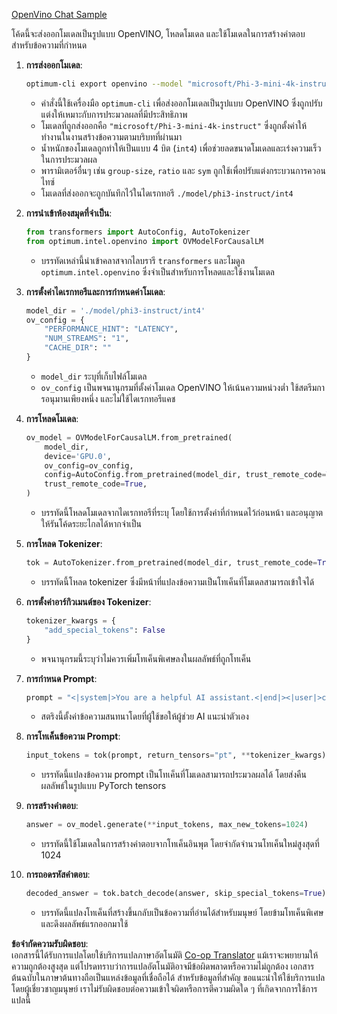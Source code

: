 <!--
CO_OP_TRANSLATOR_METADATA:
{
  "original_hash": "a2a54312eea82ac654fb0f6d39b1f772",
  "translation_date": "2025-07-16T23:04:47+00:00",
  "source_file": "md/02.Application/01.TextAndChat/Phi3/E2E_OpenVino_Chat.md",
  "language_code": "th"
}
-->
[OpenVino Chat Sample](../../../../../../code/06.E2E/E2E_OpenVino_Chat_Phi3-instruct.ipynb)

โค้ดนี้จะส่งออกโมเดลเป็นรูปแบบ OpenVINO, โหลดโมเดล และใช้โมเดลในการสร้างคำตอบสำหรับข้อความที่กำหนด

1. **การส่งออกโมเดล**:
   ```bash
   optimum-cli export openvino --model "microsoft/Phi-3-mini-4k-instruct" --task text-generation-with-past --weight-format int4 --group-size 128 --ratio 0.6 --sym --trust-remote-code ./model/phi3-instruct/int4
   ```
   - คำสั่งนี้ใช้เครื่องมือ `optimum-cli` เพื่อส่งออกโมเดลเป็นรูปแบบ OpenVINO ซึ่งถูกปรับแต่งให้เหมาะกับการประมวลผลที่มีประสิทธิภาพ
   - โมเดลที่ถูกส่งออกคือ `"microsoft/Phi-3-mini-4k-instruct"` ซึ่งถูกตั้งค่าให้ทำงานในงานสร้างข้อความตามบริบทที่ผ่านมา
   - น้ำหนักของโมเดลถูกทำให้เป็นแบบ 4 บิต (`int4`) เพื่อช่วยลดขนาดโมเดลและเร่งความเร็วในการประมวลผล
   - พารามิเตอร์อื่นๆ เช่น `group-size`, `ratio` และ `sym` ถูกใช้เพื่อปรับแต่งกระบวนการควอนไทซ์
   - โมเดลที่ส่งออกจะถูกบันทึกไว้ในไดเรกทอรี `./model/phi3-instruct/int4`

2. **การนำเข้าห้องสมุดที่จำเป็น**:
   ```python
   from transformers import AutoConfig, AutoTokenizer
   from optimum.intel.openvino import OVModelForCausalLM
   ```
   - บรรทัดเหล่านี้นำเข้าคลาสจากไลบรารี `transformers` และโมดูล `optimum.intel.openvino` ซึ่งจำเป็นสำหรับการโหลดและใช้งานโมเดล

3. **การตั้งค่าไดเรกทอรีและการกำหนดค่าโมเดล**:
   ```python
   model_dir = './model/phi3-instruct/int4'
   ov_config = {
       "PERFORMANCE_HINT": "LATENCY",
       "NUM_STREAMS": "1",
       "CACHE_DIR": ""
   }
   ```
   - `model_dir` ระบุที่เก็บไฟล์โมเดล
   - `ov_config` เป็นพจนานุกรมที่ตั้งค่าโมเดล OpenVINO ให้เน้นความหน่วงต่ำ ใช้สตรีมการอนุมานเพียงหนึ่ง และไม่ใช้ไดเรกทอรีแคช

4. **การโหลดโมเดล**:
   ```python
   ov_model = OVModelForCausalLM.from_pretrained(
       model_dir,
       device='GPU.0',
       ov_config=ov_config,
       config=AutoConfig.from_pretrained(model_dir, trust_remote_code=True),
       trust_remote_code=True,
   )
   ```
   - บรรทัดนี้โหลดโมเดลจากไดเรกทอรีที่ระบุ โดยใช้การตั้งค่าที่กำหนดไว้ก่อนหน้า และอนุญาตให้รันโค้ดระยะไกลได้หากจำเป็น

5. **การโหลด Tokenizer**:
   ```python
   tok = AutoTokenizer.from_pretrained(model_dir, trust_remote_code=True)
   ```
   - บรรทัดนี้โหลด tokenizer ซึ่งมีหน้าที่แปลงข้อความเป็นโทเค็นที่โมเดลสามารถเข้าใจได้

6. **การตั้งค่าอาร์กิวเมนต์ของ Tokenizer**:
   ```python
   tokenizer_kwargs = {
       "add_special_tokens": False
   }
   ```
   - พจนานุกรมนี้ระบุว่าไม่ควรเพิ่มโทเค็นพิเศษลงในผลลัพธ์ที่ถูกโทเค็น

7. **การกำหนด Prompt**:
   ```python
   prompt = "<|system|>You are a helpful AI assistant.<|end|><|user|>can you introduce yourself?<|end|><|assistant|>"
   ```
   - สตริงนี้ตั้งค่าข้อความสนทนาโดยที่ผู้ใช้ขอให้ผู้ช่วย AI แนะนำตัวเอง

8. **การโทเค็นข้อความ Prompt**:
   ```python
   input_tokens = tok(prompt, return_tensors="pt", **tokenizer_kwargs)
   ```
   - บรรทัดนี้แปลงข้อความ prompt เป็นโทเค็นที่โมเดลสามารถประมวลผลได้ โดยส่งคืนผลลัพธ์ในรูปแบบ PyTorch tensors

9. **การสร้างคำตอบ**:
   ```python
   answer = ov_model.generate(**input_tokens, max_new_tokens=1024)
   ```
   - บรรทัดนี้ใช้โมเดลในการสร้างคำตอบจากโทเค็นอินพุต โดยจำกัดจำนวนโทเค็นใหม่สูงสุดที่ 1024

10. **การถอดรหัสคำตอบ**:
    ```python
    decoded_answer = tok.batch_decode(answer, skip_special_tokens=True)[0]
    ```
    - บรรทัดนี้แปลงโทเค็นที่สร้างขึ้นกลับเป็นข้อความที่อ่านได้สำหรับมนุษย์ โดยข้ามโทเค็นพิเศษ และดึงผลลัพธ์แรกออกมาใช้

**ข้อจำกัดความรับผิดชอบ**:  
เอกสารนี้ได้รับการแปลโดยใช้บริการแปลภาษาอัตโนมัติ [Co-op Translator](https://github.com/Azure/co-op-translator) แม้เราจะพยายามให้ความถูกต้องสูงสุด แต่โปรดทราบว่าการแปลอัตโนมัติอาจมีข้อผิดพลาดหรือความไม่ถูกต้อง เอกสารต้นฉบับในภาษาต้นทางถือเป็นแหล่งข้อมูลที่เชื่อถือได้ สำหรับข้อมูลที่สำคัญ ขอแนะนำให้ใช้บริการแปลโดยผู้เชี่ยวชาญมนุษย์ เราไม่รับผิดชอบต่อความเข้าใจผิดหรือการตีความผิดใด ๆ ที่เกิดจากการใช้การแปลนี้